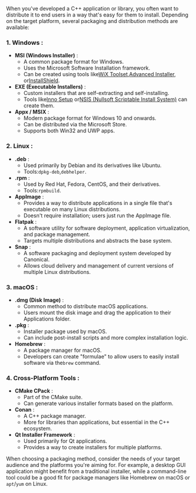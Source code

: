 When you've developed a C++ application or library, you often want to distribute it to end users in a way that's easy for them to install. Depending on the target platform, several packaging and distribution methods are available:

### 1. **Windows** :

* **MSI (Windows Installer)** :
  * A common package format for Windows.
  * Uses the Microsoft Software Installation framework.
  * Can be created using tools like[WiX Toolset](https://wixtoolset.org/),[Advanced Installer](https://www.advancedinstaller.com/), or[InstallShield](https://www.revenera.com/install/products/installshield).
* **EXE (Executable Installers)** :
  * Custom installers that are self-extracting and self-installing.
  * Tools like[Inno Setup](http://www.jrsoftware.org/isinfo.php) or[NSIS (Nullsoft Scriptable Install System)](https://nsis.sourceforge.io/Main_Page) can create them.
* **Appx / MSIX** :
  * Modern package format for Windows 10 and onwards.
  * Can be distributed via the Microsoft Store.
  * Supports both Win32 and UWP apps.

### 2. **Linux** :

* **.deb** :
  * Used primarily by Debian and its derivatives like Ubuntu.
  * Tools:`dpkg-deb`,`debhelper`.
* **.rpm** :
  * Used by Red Hat, Fedora, CentOS, and their derivatives.
  * Tools:`rpmbuild`.
* **AppImage** :
  * Provides a way to distribute applications in a single file that's executable on many Linux distributions.
  * Doesn't require installation; users just run the AppImage file.
* **Flatpak** :
  * A software utility for software deployment, application virtualization, and package management.
  * Targets multiple distributions and abstracts the base system.
* **Snap** :
  * A software packaging and deployment system developed by Canonical.
  * Allows cloud delivery and management of current versions of multiple Linux distributions.

### 3. **macOS** :

* **.dmg (Disk Image)** :
  * Common method to distribute macOS applications.
  * Users mount the disk image and drag the application to their Applications folder.
* **.pkg** :
  * Installer package used by macOS.
  * Can include post-install scripts and more complex installation logic.
* **Homebrew** :
  * A package manager for macOS.
  * Developers can create "formulae" to allow users to easily install software via the`brew` command.

### 4. **Cross-Platform Tools** :

* **CMake CPack** :
  * Part of the CMake suite.
  * Can generate various installer formats based on the platform.
* **Conan** :
  * A C++ package manager.
  * More for libraries than applications, but essential in the C++ ecosystem.
* **Qt Installer Framework** :
  * Used primarily for Qt applications.
  * Provides a way to create installers for multiple platforms.

When choosing a packaging method, consider the needs of your target audience and the platforms you're aiming for. For example, a desktop GUI application might benefit from a traditional installer, while a command-line tool could be a good fit for package managers like Homebrew on macOS or `apt`/`yum` on Linux.

